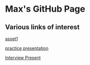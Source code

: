 # Max's GitHub Page
## Various links of interest
[asset1](https://maxo16.github.io/data_inc_EDA/asset_1.html) 

[practice presentation](https://maxo16.github.io/data_inc_EDA/TDI_interview_presentation_practice.html)


[Interview Present](https://maxo16.github.io/data_inc_EDA/TDI_Interview_Presentation.html)
